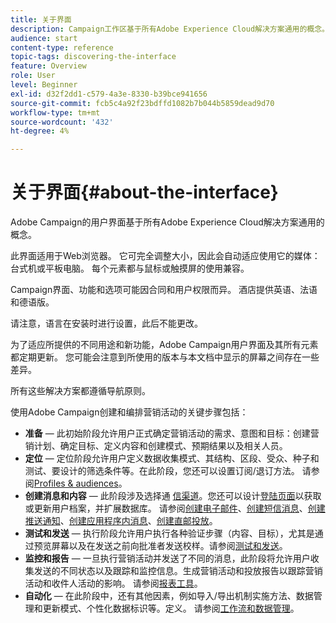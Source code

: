 ```yaml
---
title: 关于界面
description: Campaign工作区基于所有Adobe Experience Cloud解决方案通用的概念。
audience: start
content-type: reference
topic-tags: discovering-the-interface
feature: Overview
role: User
level: Beginner
exl-id: d32f2dd1-c579-4a3e-8330-b39bce941656
source-git-commit: fcb5c4a92f23bdffd1082b7b044b5859dead9d70
workflow-type: tm+mt
source-wordcount: '432'
ht-degree: 4%

---
```


# 关于界面{#about-the-interface}

Adobe Campaign的用户界面基于所有Adobe Experience Cloud解决方案通用的概念。

此界面适用于Web浏览器。 它可完全调整大小，因此会自动适应使用它的媒体：台式机或平板电脑。 每个元素都与鼠标或触摸屏的使用兼容。

Campaign界面、功能和选项可能因合同和用户权限而异。 酒店提供英语、法语和德语版。

请注意，语言在安装时进行设置，此后不能更改。

为了适应所提供的不同用途和新功能，Adobe Campaign用户界面及其所有元素都定期更新。 您可能会注意到所使用的版本与本文档中显示的屏幕之间存在一些差异。

所有这些解决方案都遵循导航原则。

使用Adobe Campaign创建和编排营销活动的关键步骤包括：

* **准备**  — 此初始阶段允许用户正式确定营销活动的需求、意图和目标：创建营销计划、确定目标、定义内容和创建模式、预期结果以及相关人员。
* **定位**  — 定位阶段允许用户定义数据收集模式、其结构、区段、受众、种子和测试、要设计的筛选条件等。在此阶段，您还可以设置订阅/退订方法。 请参阅[Profiles &amp; audiences](../../audiences/using/about-profiles.md)。
* **创建消息和内容**  — 此阶段涉及选择通 [信渠道](../../channels/using/get-started-communication-channels.md)。您还可以设计[登陆页面](../../channels/using/getting-started-with-landing-pages.md)以获取或更新用户档案，并扩展数据库。 请参阅[创建电子邮件](../../channels/using/creating-an-email.md)、[创建短信消息](../../channels/using/creating-an-sms-message.md)、[创建推送通知](../../channels/using/preparing-and-sending-a-push-notification.md)、[创建应用程序内消息](../../channels/using/about-in-app-messaging.md)、[创建直邮投放](../../channels/using/creating-the-direct-mail.md)。
* **测试和发送**  — 执行阶段允许用户执行各种验证步骤（内容、目标），尤其是通过预览屏幕以及在发送之前向批准者发送校样。请参阅[测试和发送](../../sending/using/get-started-sending-messages.md)。
* **监控和报告**  — 一旦执行营销活动并发送了不同的消息，此阶段将允许用户收集发送的不同状态以及跟踪和监控信息。生成营销活动和投放报告以跟踪营销活动和收件人活动的影响。 请参阅[报表工具](../../reporting/using/about-dynamic-reports.md)。
* **自动化**  — 在此阶段中，还有其他因素，例如导入/导出机制实施方法、数据管理和更新模式、个性化数据标识等。定义。 请参阅[工作流和数据管理](../../automating/using/get-started-workflows.md)。
